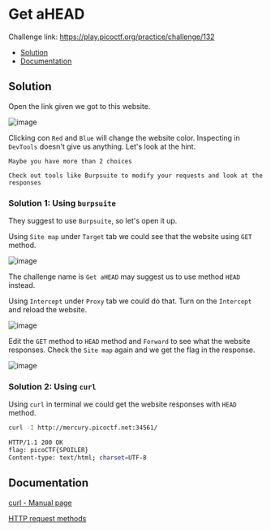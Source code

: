 # Get aHEAD
Challenge link: https://play.picoctf.org/practice/challenge/132
- [Solution](#solution)
- [Documentation](#documentation)
## Solution
Open the link given we got to this website.

![image](https://github.com/user-attachments/assets/01f7e962-1f6d-46b0-baa0-77d84a408df4)

Clicking con `Red` and `Blue` will change the website color. Inspecting in `DevTools` doesn't give us anything. Let's look at the hint.

`Maybe you have more than 2 choices`

`Check out tools like Burpsuite to modify your requests and look at the responses`

### Solution 1: Using `burpsuite`

They suggest to use `Burpsuite`, so let's open it up. 

Using `Site map` under `Target` tab we could see that the website using `GET` method. 

![image](https://github.com/user-attachments/assets/5ed435d3-2a75-4a93-b9a2-6363682a331e)

The challenge name is `Get aHEAD` may suggest us to use method `HEAD` instead. 

Using `Intercept` under `Proxy` tab we could do that. Turn on the `Intercept` and reload the website.

![image](https://github.com/user-attachments/assets/e17e2157-1fe9-43db-ab94-e7764296e628)

Edit the `GET` method to `HEAD` method and `Forward` to see what the website responses. Check the `Site map` again and we get the flag in the response.

![image](https://github.com/user-attachments/assets/a7bd8137-44da-490d-8806-5cc3b47b68df)

### Solution 2: Using `curl`
Using `curl` in terminal we could get the website responses with `HEAD` method.
```bash
curl -I http://mercury.picoctf.net:34561/
```
```bash
HTTP/1.1 200 OK
flag: picoCTF{SPOILER}
Content-type: text/html; charset=UTF-8
```
## Documentation
[curl - Manual page](https://linux.die.net/man/1/curl)

[HTTP request methods](https://rapidapi.com/blog/api-glossary/http-request-methods/)
